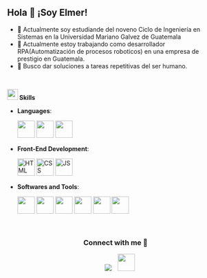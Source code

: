 ## Hola 👋 ¡Soy Elmer!

- 🔭 Actualmente soy estudiande del noveno Ciclo de Ingeniería en Sistemas en la Universidad Mariano Galvez de Guatemala
- 🌱 Actualmente estoy trabajando como desarrollador RPA(Automatización de procesos roboticos) en una empresa de prestigio en Guatemala.
- 👯 Busco dar soluciones a tareas repetitivas del ser humano.


<br>

<img src="https://media2.giphy.com/media/QssGEmpkyEOhBCb7e1/giphy.gif?cid=ecf05e47a0n3gi1bfqntqmob8g9aid1oyj2wr3ds3mg700bl&rid=giphy.gif" width ="25"><b> Skills</b>









<p align="center">

- **Languages**:
    
     <img src="https://skillicons.dev/icons?i=java&perline=3" width="40" height="40" />
     <img src="https://skillicons.dev/icons?i=php&perline=3" width="40" height="40" />
     <img src="https://skillicons.dev/icons?i=cpp&perline=3" width="40" height="40" />
  
- **Front-End Development**:

   <img src="https://user-images.githubusercontent.com/64439609/212556407-f122dc0e-901c-4df7-960f-29a3b52c5349.png" width="40" height="40" alt="HTML" />
   <img src="https://user-images.githubusercontent.com/64439609/212556203-47a51702-fec1-4275-bafb-6afdea15b092.png" width="40" height="40" alt="CSS" />
   <img src="https://user-images.githubusercontent.com/64439609/212556085-e6f8391a-6f25-43d5-8bfe-818167047cfb.png" width="40" height="40" alt="JS"/>



- **Softwares and Tools**:

   <img src="https://skillicons.dev/icons?i=git&perline=3" width="40" height="40" />
     <img src="https://skillicons.dev/icons?i=github&perline=3" width="40" height="40" />
     <img src="https://skillicons.dev/icons?i=vscode&perline=3" width="40" height="40" />
     <img src="https://skillicons.dev/icons?i=linux&perline=3" width="40" height="40" />
     <img src="https://skillicons.dev/icons?i=docker&perline=3" width="40" height="40" />
     <img src="https://skillicons.dev/icons?i=idea&perline=3" width="40" height="40" />



 

<br>
</p>




<h3 align="center" >Connect with me 🤝 </h3>

<p align="center">

 <div align="center"  class="icons-social" style="margin-left: 10px;">
        <a   target="_blank" href="https://www.linkedin.com/in/elmer-vicente-265888241/">
			<img src="https://img.icons8.com/doodle/40/000000/linkedin--v2.png" style="margin-left: 10px;" ></a>
        <a style="margin-left: 10px;" target="_blank" href="mailto:vicente.pelico305@gmail.com">
		<img src="https://skillicons.dev/icons?i=gmail&perline=3" width="40" height="40""></a>
          
		
    

</p>
  </div>

	


